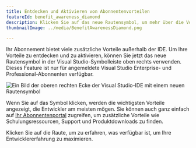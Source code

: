 ```yaml
---
title: Entdecken und Aktivieren von Abonnentenvorteilen
featureId: benefit_awareness_diamond
description: Klicken Sie auf das neue Rautensymbol, um mehr über die Vorteile zu erfahren, die in Ihrem Visual Studio-Abonnement enthalten sind.
thumbnailImage: ../media/BenefitAwarenessDiamond.png

---
```


Ihr Abonnement bietet viele zusätzliche Vorteile außerhalb der IDE. Um Ihre Vorteile zu entdecken und zu aktivieren, können Sie jetzt das neue Rautensymbol in der Visual Studio-Symbolleiste oben rechts verwenden. Dieses Feature ist nur für angemeldete Visual Studio Enterprise- und Professional-Abonnenten verfügbar.

![Ein Bild der oberen rechten Ecke der Visual Studio-IDE mit einem neuen Rautensymbol](../media/BenefitAwarenessDiamond.png)

Wenn Sie auf das Symbol klicken, werden die wichtigsten Vorteile angezeigt, die Entwickler am meisten mögen. Sie können auch ganz einfach auf [Ihr Abonnentenportal](https://my.visualstudio.com) zugreifen, um zusätzliche Vorteile wie Schulungsressourcen, Support und Produktdownloads zu finden.

Klicken Sie auf die Raute, um zu erfahren, was verfügbar ist, um Ihre Entwicklererfahrung zu maximieren.
